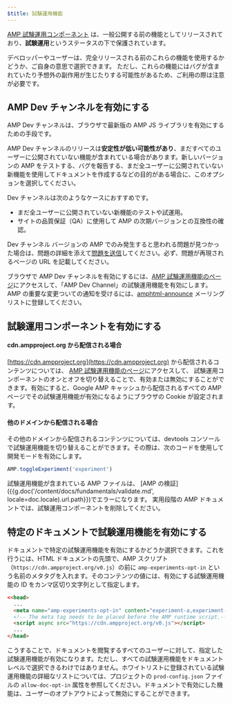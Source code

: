```yaml
---
$title: 試験運用機能
---
```


[AMP 試験運用コンポーネント](https://github.com/ampproject/amphtml/tree/master/tools/experiments)
は、一般公開する前の機能としてリリースされており、**試験運用**というステータスの下で保護されています。

デベロッパーやユーザーは、完全リリースされる前のこれらの機能を使用するかどうか、ご自身の意思で選択できます。
ただし、これらの機能にはバグが含まれていたり予想外の副作用が生じたりする可能性があるため、ご利用の際は注意が必要です。

## AMP Dev チャンネルを有効にする

AMP Dev チャンネルは、ブラウザで最新版の AMP JS ライブラリを有効にするための手段です。

AMP Dev チャンネルのリリースは**安定性が低い可能性があり**、まだすべてのユーザーに公開されていない機能が含まれている場合があります。新しいバージョンの AMP をテストする、バグを報告する、まだ全ユーザーに公開されていない新機能を使用してドキュメントを作成するなどの目的がある場合に、このオプションを選択してください。

Dev チャンネルは次のようなケースにおすすめです。

- まだ全ユーザーに公開されていない新機能のテストや試運用。
- サイトの品質保証（QA）に使用して AMP の次期バージョンとの互換性の確認。

Dev チャンネル バージョンの AMP でのみ発生すると思われる問題が見つかった場合は、問題の詳細を添えて[問題を送信](https://github.com/ampproject/amphtml/issues/new)してください。必ず、問題が再現されるページの URL を記載してください。

ブラウザで AMP Dev チャンネルを有効にするには、[AMP 試験運用機能のページ](https://cdn.ampproject.org/experiments.html)にアクセスして、「AMP Dev Channel」の試験運用機能を有効にします。AMP の重要な変更ついての通知を受けるには、[amphtml-announce](https://groups.google.com/forum/#!forum/amphtml-announce) メーリング リストに登録してください。

## 試験運用コンポーネントを有効にする

#### cdn.ampproject.org から配信される場合

[https://cdn.ampproject.org](https://cdn.ampproject.org) から配信されるコンテンツについては、
[AMP 試験運用機能のページ](https://cdn.ampproject.org/experiments.html)にアクセスして、
試験運用コンポーネントのオンとオフを切り替えることで、有効または無効にすることができます。有効にすると、Google AMP キャッシュから配信されるすべての AMP ページでその試験運用機能が有効になるようにブラウザの Cookie が設定されます。

#### 他のドメインから配信される場合

その他のドメインから配信されるコンテンツについては、devtools コンソールで試験運用機能を切り替えることができます。その際は、次のコードを使用して開発モードを有効にします。

```js
AMP.toggleExperiment('experiment')
```

試験運用機能が含まれている AMP ファイルは、
[AMP の検証]({{g.doc('/content/docs/fundamentals/validate.md', locale=doc.locale).url.path}})でエラーになります。
実用段階の AMP ドキュメントでは、試験運用コンポーネントを削除してください。

## 特定のドキュメントで試験運用機能を有効にする

ドキュメントで特定の試験運用機能を有効にするかどうか選択できます。これを行うには、HTML ドキュメントの先頭で、AMP スクリプト（`https://cdn.ampproject.org/v0.js`）の前に `amp-experiments-opt-in` という名前のメタタグを入れます。そのコンテンツの値には、有効にする試験運用機能の ID をカンマ区切り文字列として指定します。

```html
<<head>
  ...
  <meta name="amp-experiments-opt-in" content="experiment-a,experiment-b">
  <!-- The meta tag needs to be placed before the AMP runtime script.-->
  <script async src="https://cdn.ampproject.org/v0.js"></script>
  ...
</head>
```

こうすることで、ドキュメントを閲覧するすべてのユーザーに対して、指定した試験運用機能が有効になります。ただし、すべての試験運用機能をドキュメント レベルで選択できるわけではありません。ホワイトリストに登録されている試験運用機能の詳細なリストについては、プロジェクトの `prod-config.json` ファイルの `allow-doc-opt-in` 属性を参照してください。ドキュメントで有効にした機能は、ユーザーのオプトアウトによって無効にすることができます。
 
